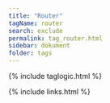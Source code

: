 ```yaml
---
title: "Router"
tagName: router
search: exclude
permalink: tag_router.html
sidebar: dokument
folder: tags
---
```


{% include taglogic.html %}

{% include links.html %}
